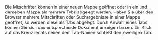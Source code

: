 Die Mitschriften können in einer neuen Mappe geöffnet oder in ein und derselben Mappe als mehrere Tybs abgelegt werden.
Haben Sie über den Browser mehrere Mitschriften oder Suchergebnisse in
einer Mappe geöffnet, so werden diese als Tabs abgelegt. Durch Anwahl
eines Tabs können Sie sich das entsprechende Dokument anzeigen lassen.
Ein Klick auf das Kreuz rechts neben dem Tab-Namen schließt den
jeweiligen Tab.
